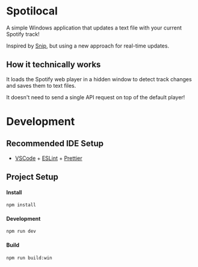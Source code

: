# Spotilocal

A simple Windows application that updates a text file with your current Spotify track!

Inspired by [Snip](https://github.com/dlrudie/Snip), but using a new approach for real-time updates.

## How it technically works

It loads the Spotify web player in a hidden window to detect track changes and saves them to text files. 

It doesn't need to send a single API request on top of the default player!

# Development

## Recommended IDE Setup

- [VSCode](https://code.visualstudio.com/) + [ESLint](https://marketplace.visualstudio.com/items?itemName=dbaeumer.vscode-eslint) + [Prettier](https://marketplace.visualstudio.com/items?itemName=esbenp.prettier-vscode)

## Project Setup

#### Install

```bash
npm install
```

#### Development

```bash
npm run dev
```

#### Build

```bash
npm run build:win
```
